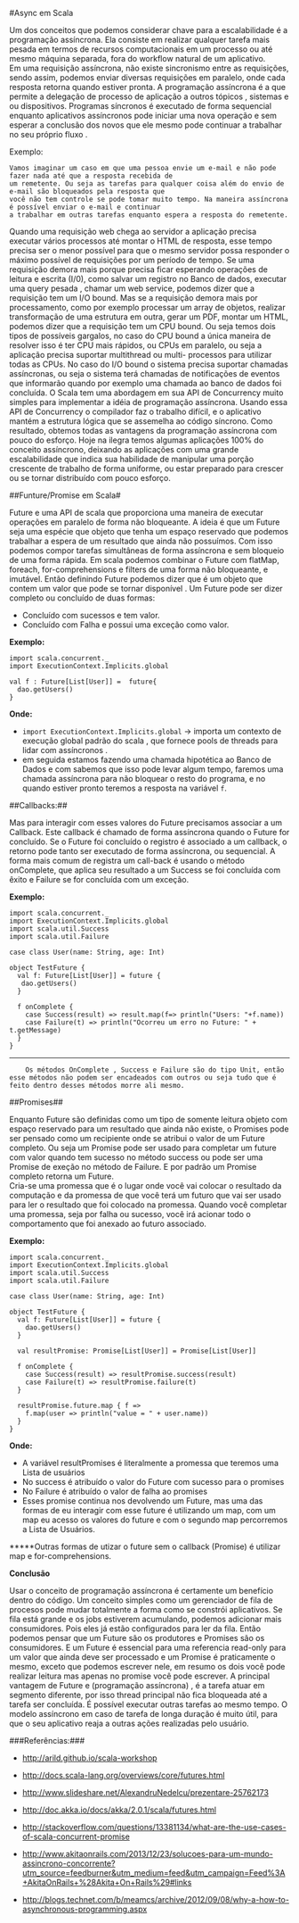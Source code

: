 #Async em  Scala 
	
Um dos conceitos que podemos considerar chave para a escalabilidade é a programação assíncrona.
Ela consiste em realizar qualquer tarefa mais pesada em termos de recursos computacionais em um processo ou até mesmo máquina separada, fora do workflow natural de um aplicativo.	
Em uma requisição assíncrona, não existe sincronismo entre as requisições, sendo assim, podemos enviar diversas requisições em paralelo, onde cada resposta retorna quando estiver pronta.
A programação assíncrona é a que permite a delegação de processo de aplicação a outros tópicos , sistemas e ou dispositivos. 
Programas síncronos é executado de forma sequencial enquanto aplicativos assíncronos pode iniciar uma nova operação e sem esperar a conclusão dos novos que ele mesmo pode continuar a trabalhar no seu próprio fluxo .

Exemplo:

	Vamos imaginar um caso em que uma pessoa envie um e-mail e não pode fazer nada até que a resposta recebida de 
	um remetente. Ou seja as tarefas para qualquer coisa além do envio de e-mail são bloqueados pela resposta que 
	você não tem controle se pode tomar muito tempo. Na maneira assíncrona 	é possível enviar o e-mail e continuar 
	a trabalhar em outras tarefas enquanto espera a resposta do remetente.

Quando uma requisição web chega ao servidor a aplicação precisa executar vários processos até montar o HTML de resposta, esse tempo precisa ser o menor possível para que o mesmo servidor possa responder o máximo possível de requisições por um período de tempo.
	Se uma requisição demora mais porque precisa ficar esperando operações de leitura e escrita (I/0), como salvar um registro no Banco de dados, executar uma query pesada , chamar um web service, podemos dizer que a requisição tem um I/O bound.
	Mas se a requisição demora mais por processamento, como por exemplo processar um array de objetos, realizar transformação de uma estrutura em outra, gerar um PDF, montar um HTML, podemos dizer que a requisição tem um CPU bound.
	Ou seja temos dois tipos de possíveis gargalos, no caso do CPU bound a única maneira de resolver isso é ter CPU  mais rápidos, ou CPUs em paralelo,  ou seja a aplicação precisa suportar multithread ou multi- processos para utilizar todas as CPUs. No caso do I/O bound o sistema precisa suportar chamadas assíncronas, ou seja o sistema terá chamadas de notificações de eventos que informarão quando por exemplo uma chamada ao banco de dados foi concluída.
O Scala tem uma abordagem em sua API de Concurrency muito simples para implementar a idéia de programação assíncrona. Usando essa API de Concurrency o  compilador faz o trabalho difícil, e o aplicativo mantém a estrutura lógica que se assemelha ao código síncrono. Como resultado, obtemos todas as vantagens da programação assíncrona com pouco do esforço.
Hoje na ilegra temos algumas aplicações 100% do conceito assíncrono, deixando as aplicações com uma grande escalabilidade que indica sua habilidade de manipular uma porção crescente de trabalho de forma uniforme, ou estar preparado para crescer ou se tornar distribuído com pouco esforço.

##Funture/Promise em  Scala#

Future e uma API de scala que proporciona uma maneira de executar operações em paralelo de forma não bloqueante. 
 A ideia é que um Future seja uma espécie que objeto que tenha um espaço reservado que podemos trabalhar a espera de um resultado que ainda não possuímos. Com isso podemos compor tarefas simultâneas de forma assíncrona e sem bloqueio de uma forma rápida.
Em scala podemos combinar o Future com flatMap, foreach,  for-comprehensions  e filters de uma forma não bloqueante, e imutável.
Então definindo Future podemos dizer que é um objeto que contem um valor que pode se tornar disponível . 
Um Future pode ser dizer completo ou concluído de duas formas:
- Concluído com sucessos e tem valor.
- Concluído com Falha e possui uma exceção como valor.

**Exemplo:** 
 
    import scala.concurrent._
    import ExecutionContext.Implicits.global
    
    val f : Future[List[User]] =  future{
      dao.getUsers()
    }



**Onde:**

- `import ExecutionContext.Implicits.global` -> importa um contexto de execução global padrão do scala , que fornece pools de threads para lidar com assíncronos . 
- em seguida estamos fazendo uma chamada hipotética ao Banco de Dados e com sabemos que isso pode levar algum tempo, faremos uma chamada assíncrona para não bloquear o resto do programa, e no quando estiver pronto teremos a resposta na variável `f`.

##Callbacks:##

Mas para interagir com esses valores  do Future precisamos associar a um Callback. Este callback é chamado de forma assíncrona quando o Future for concluído. Se o Future  foi concluído o registro é associado a um callback, o retorno pode tanto ser executado de forma assíncrona, ou sequencial.
A forma mais comum de registra um call-back é usando o método onComplete, que aplica seu resultado a um Success se foi concluída com êxito e Failure se for concluída com um exceção.
        
**Exemplo:**

    import scala.concurrent._
    import ExecutionContext.Implicits.global
    import scala.util.Success
    import scala.util.Failure
    
    case class User(name: String, age: Int)
    
    object TestFuture {
      val f: Future[List[User]] = future {
       dao.getUsers() 
      }
    
      f onComplete {
        case Success(result) => result.map(f=> println("Users: "+f.name))
        case Failure(t) => println("Ocorreu um erro no Future: " + t.getMessage)
      }
    }
	
---

        Os métodos OnComplete , Success e Failure são do tipo Unit, então esse métodos não podem ser encadeados com outros ou seja tudo que é feito dentro desses métodos morre ali mesmo.


##Promises##

Enquanto Future são definidas como um tipo de somente leitura objeto com espaço reservado para um resultado que ainda não existe, o Promises pode ser pensado como um recipiente onde se atribui o valor de um Future completo.  Ou seja um Promise pode ser usado para completar um future com valor quando tem sucesso no método success ou pode ser uma Promise de exeção no método de Failure. E por padrão um Promise completo retorna um Future.	
Cria-se uma promessa que é o lugar onde você vai colocar o resultado da computação e da promessa de que você terá um futuro que vai ser usado para ler o resultado que foi colocado na promessa. Quando você completar uma promessa, seja por falha ou sucesso, você irá acionar todo o comportamento que foi anexado ao futuro associado.

**Exemplo:**

    import scala.concurrent._
    import ExecutionContext.Implicits.global
    import scala.util.Success
    import scala.util.Failure
    
    case class User(name: String, age: Int)
    
    object TestFuture {
      val f: Future[List[User]] = future {
        dao.getUsers() 
      }
    
      val resultPromise: Promise[List[User]] = Promise[List[User]]
    
      f onComplete {
        case Success(result) => resultPromise.success(result)
        case Failure(t) => resultPromise.failure(t)
      }
    
      resultPromise.future.map { f =>
        f.map(user => println("value = " + user.name))
      }
    }



**Onde:**
- A variável resultPromises é literalmente a promessa que teremos uma Lista de usuários 
- No success é atribuído o valor do Future com sucesso para o promises
- No Failure  é atribuído o valor de falha ao promises
- Esses promise continua nos devolvendo um Future, mas uma das formas de eu interagir com esse future é utilizando um map, com um map eu acesso os valores do future e com o segundo map percorremos a Lista de Usuários.

*****Outras formas de utizar o future sem o callback (Promise) é utilizar map e for-comprehensions.

**Conclusão**

Usar o conceito de programação assíncrona é certamente um benefício dentro do código. Um conceito simples como um gerenciador de fila de procesos pode mudar totalmente a forma como se constrói aplicativos.
Se fila está grande e os jobs estiverem acumulando, podemos adicionar mais consumidores. Pois eles já estão configurados para ler da fila.
Então podemos  pensar que um Future são os produtores e Promises são os consumidores.  E um Future é essencial para uma referencia read-only para um valor que ainda deve ser processado e um Promise é praticamente o mesmo, exceto que podemos escrever nele,  em resumo os dois você pode realizar leitura mas apenas no promise você pode escrever. 
        A principal vantagem de Future e (programação assíncrona) , é a tarefa  atuar em segmento diferente, por isso thread principal não fica bloqueada até a tarefa ser concluída. É possível executar outras tarefas ao mesmo tempo. O modelo assíncrono em caso de tarefa de longa duração é muito útil, para que o seu aplicativo reaja a outras ações realizadas pelo  usuário.


###Referências:###

- <http://arild.github.io/scala-workshop>

- <http://docs.scala-lang.org/overviews/core/futures.html>

- <http://www.slideshare.net/AlexandruNedelcu/prezentare-25762173>

- <http://doc.akka.io/docs/akka/2.0.1/scala/futures.html>

- <http://stackoverflow.com/questions/13381134/what-are-the-use-cases-of-scala-concurrent-promise>

- <http://www.akitaonrails.com/2013/12/23/solucoes-para-um-mundo-assincrono-concorrente?utm_source=feedburner&utm_medium=feed&utm_campaign=Feed%3A+AkitaOnRails+%28Akita+On+Rails%29#links>

- <http://blogs.technet.com/b/meamcs/archive/2012/09/08/why-a-how-to-asynchronous-programming.aspx>


